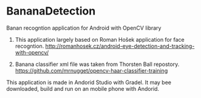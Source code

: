 # BananaDetection
Banan recogntion application for Android with OpenCV library

1. This application largely based on Roman Hošek application for face recogntion.
http://romanhosek.cz/android-eye-detection-and-tracking-with-opencv/

2. Banana classifier xml file was taken from Thorsten Ball repostory.
https://github.com/mrnugget/opencv-haar-classifier-training

This application is made in Andorid Studio with Gradel.
It may bee downloaded, build and run on an mobile phone with Andorid.

